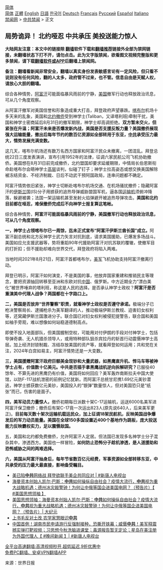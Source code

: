  <!-- 面包屑导航 --> <div class="breadcrumb"><!-- GTranslate: https://gtranslate.io/ -->  <div class="switcher notranslate">  <div class="selected">  <a href="#" onclick="return false;"> 简体</a>  </div>  <div class="option">  <a href="https://www.bannedbook.org" onclick="doGTranslate('zh-CN|zh-CN');jQuery('div.switcher div.selected a').html(jQuery(this).html());return false;" title="简体中文" class="nturl selected"> 简体</a>  <a href="https://www.bannedbook.org/zh-tw/" onclick="doGTranslate('zh-CN|zh-TW');jQuery('div.switcher div.selected a').html(jQuery(this).html());return false;" title="繁體中文" class="nturl"> 正體</a>  <a href="https://www.bannedbook.org/en/" onclick="doGTranslate('zh-CN|en');jQuery('div.switcher div.selected a').html(jQuery(this).html());return false;" title="English" class="nturl"> English</a>  <a href="https://www.bannedbook.org/ja/" onclick="doGTranslate('zh-CN|ja');jQuery('div.switcher div.selected a').html(jQuery(this).html());return false;" title="日本語" class="nturl"> 日語</a>  <a href="https://www.bannedbook.org/ko/" onclick="doGTranslate('zh-CN|ko');jQuery('div.switcher div.selected a').html(jQuery(this).html());return false;" title="한국어" class="nturl"> 한국어</a>  <a href="https://www.bannedbook.org/de/" onclick="doGTranslate('zh-CN|de');jQuery('div.switcher div.selected a').html(jQuery(this).html());return false;" title="Deutsch" class="nturl"> Deutsch</a>  <a href="https://www.bannedbook.org/fr/" onclick="doGTranslate('zh-CN|fr');jQuery('div.switcher div.selected a').html(jQuery(this).html());return false;" title="Français" class="nturl"> Français</a>  <a href="https://www.bannedbook.org/ru/" onclick="doGTranslate('zh-CN|ru');jQuery('div.switcher div.selected a').html(jQuery(this).html());return false;" title="Русский" class="nturl"> Русский</a>  <a href="https://www.bannedbook.org/es/" onclick="doGTranslate('zh-CN|es');jQuery('div.switcher div.selected a').html(jQuery(this).html());return false;" title="Español" class="nturl"> Español</a>  <a href="https://www.bannedbook.org/it/" onclick="doGTranslate('zh-CN|it');jQuery('div.switcher div.selected a').html(jQuery(this).html());return false;" title="Italiano" class="nturl"> Italiano</a>  </div>  </div>      <div class='breadcrumb-sub'><!-- Breadcrumb NavXT 6.3.0 --> <a href="https://www.bannedbook.org/" class="home">禁闻网</a> &gt; <a href="https://www.bannedbook.org/bnews/cbnews/" class="category">中共禁闻</a> &gt; 正文</div></div><h2>局势诡异！ 北约哑忍 中共承压 美投送能力惊人</h2> <p class="notice"><b>大陆网友注意：本文中的链接除 <a href="https://github.com/bannedbook/fanqiang" >翻墙</a>软件下载和<a href="https://github.com/killgcd/justmysocks/blob/master/README.md">翻墙推荐</a>链接外全部为禁网链接，未翻墙状态下打不开，请勿点击。此为文字版禁闻，欲看图文视频完整版和更多禁闻，请下载<a href="https://github.com/bannedbook/fanqiang">翻墙软件或APP</a>后翻墙上禁闻网。</p><p>备注：翻墙看新闻非常安全，翻墙以真实身份发表敏感言论有一定风险，但只看不说则没有任何风险，翻的人太多，政府管不过来，也不管。信息自由是天赋人权，请放心大胆的翻墙。</b></p>  <div class="entry"> <p id="summary">综合各种情势，<a href="https://www.bannedbook.org/bnews/tag/%e9%98%bf%e5%af%8c%e6%b1%97/" class="st_tag internal_tag" rel="tag" title="标签 阿富汗 下的日志">阿富汗</a>可能面临暴风雨前的宁静，<a href="https://www.bannedbook.org/bnews/tag/%e7%be%8e%e5%9b%bd/" class="st_tag internal_tag" rel="tag" title="标签 美国 下的日志">美国</a>撤军行动也释放政治讯息，可从几个角度观察。</p> <p>从阿富汗撤军对美国信誉和形象造成重大打击，拜登政府声望暴跌。<a href="https://www.bannedbook.org/bnews/tag/%E5%96%80%E5%B8%83%E5%B0%94/" class="st_tag internal_tag" rel="tag" title="标签 喀布尔 下的日志">喀布尔</a>机场十多天来的乱象，美国和<a href="https://www.bannedbook.org/bnews/tag/%e5%8c%97%e7%ba%a6/" class="st_tag internal_tag" rel="tag" title="标签 北约 下的日志">北约</a><a href="https://www.bannedbook.org/bnews/tag/%E6%92%A4%E4%BE%A8/" class="st_tag internal_tag" rel="tag" title="标签 撤侨 下的日志">撤侨</a>受到神学士(Taliban，又译塔利班)牵制干扰，美国和神学士密商延后8月31日的撤军期限，神学士却高调拒绝。<strong>双方暂未交火，但紧张在升温；阿富汗未来是否爆发新内战，美国是否支援反叛力量？美国撤侨展现强大运输能量，撤出后每年节约的数百亿资源如全部转用于东亚，<a href="https://www.bannedbook.org/bnews/tag/%e4%b8%ad%e5%85%b1/" class="st_tag internal_tag" rel="tag" title="标签 中共 下的日志">中共</a>承受压力最大，情势发展充满变数。</strong></p> <p>这几天，喀布尔机场还有数万名西方国家和阿富汗民众未撤离，一团混乱。拜登总统22日三度发表演讲，宣布引用1952年的法律，征调六家民航公司飞机协助撤侨。美国想在8月31日前完成撤侨，北约盟国却要求延缓期限，中情局长伯恩斯衔命赴喀布尔会晤神学士<span class='wp_keywordlink_affiliate'><a href="https://www.bannedbook.org/bnews/ccpdope/" title="中共高层内幕" target="_blank">高层</a></span>谈判，似碰了钉子；神学士拉高姿态或想交换美国解除被冻结资金、不经济制裁、日后不动武干预阿国政局，连串问题都不确定。</p> <p>阿富汗情势依旧紧张，神学士切断赴喀布尔机场交通、在机场骚扰撤侨；隐藏阿富汗的<a href="https://www.bannedbook.org/bnews/tag/%e4%bc%8a%e6%96%af%e5%85%b0/" class="st_tag internal_tag" rel="tag" title="标签 伊斯兰 下的日志">伊斯兰</a>国(IS)分子用掳获的追热导弹威胁盟国军机，逼各国<a href="https://www.bannedbook.org/bnews/tag/%e8%bf%90%e8%be%93%e6%9c%ba/" class="st_tag internal_tag" rel="tag" title="标签 运输机 下的日志">运输机</a>须俯冲降落，躲避被袭；法国一架运输机甚至发射火焰弹避开被追热导弹攻击。<strong>美国和北约目前都在哑忍，难保撤侨完成后不向神学士报复算这笔帐。</strong></p>  <p>综合各种情势，<strong>阿富汗可能面临暴风雨前的宁静，美国撤军行动也释放政治讯息，可从几个角度观察。</strong></p> <p><strong>一，神学士占领喀布尔已一周馀，迄未正式宣布“阿富汗伊斯兰酋长国”成立。</strong>阿富汗副总统和北方反神学士武力矢言对抗到底，请求美国援助，已爆发多场战斗。美国如应允支援武器等，势将重蹈90年代援助阿富汗对抗苏联的覆辙，使撤军目的打折扣；但不援助却难向世界交代，拜登政府将陷入两难。</p> <p>当地时间2021年8月21日，阿富汗首都喀布尔，<a href="https://www.bannedbook.org/bnews/tag/%e7%be%8e%e5%86%9b/" class="st_tag internal_tag" rel="tag" title="标签 美军 下的日志">美军</a>飞机协助支持阿富汗撤离行动。</p> <p>拜登已明示，阿富汗如何演变，不是美国的事，他放弃国家重建和推销民主等理念，要把资源抽回转移至亚洲和东欧对抗<span class='wp_keywordlink_affiliate'><a href="https://www.bannedbook.org/" title="中国" target="_blank">中国</a></span>、俄罗斯。中方近期全力“漂白美化”被世界唾弃的塔利班，称这是人民的选择。是否承认神学士政权？<strong>阿富汗是否重演美中代理人战争？两国都在十字路口上。</strong></p>  <p><strong>二，美国是否放弃“世界警察”职责，就看神学士政权是否遵守承诺。</strong>极端分子已枪决警察局长、逮捕枪杀为美军翻译的人，推动极端伊斯兰教规、迫害妇女权利等，还窝藏伊斯兰国激进分子。联合国已对妇女权利被侵犯提警告，联合国和美国如袖手旁观，难以想像如何站稳道德制高点。</p> <p>即使不投入地面部队，但美国握制空权，可能用对付伊朗的手段对付神学士，包括导弹奇袭、无人机猎杀领导人，或用特种部队狙杀宾拉丹的斩首行动震慑神学士高层。加上经济封锁制裁、冻结存放美国的资产等，就看拜登如何运用；共和党在关注，2024年白宫如易主，阿富汗情势还是一大变数。</p> <p><strong>三，美国援赠阿富汗政府巨额美金现钞和大量武器，如黑鹰直升机、悍马车等被神学士占有，价值数十亿美元。中共是否插手拿黑鹰战机逆向拆解研究？</strong>已服役40馀年、不算先进的黑鹰仍有价值，美国将如何回应？美军轰炸南斯拉夫中国大使馆，以防F-117战机泄密的前例记忆犹新。而阿富汗总统甘尼携1.69亿元美钞潜逃，神学士掳获数亿元美钞，美国投入的“银弹”数量惊人，但对美国恐只是“纸张”而已，伤害的是面子。</p> <p><strong>四，美军动员力量惊人，</strong>撤侨初期每日派数十架C-17运输机，运送6000名美军进阿富汗保卫撤侨；撤侨后有架C-17竟一次运出823人(原先说640人，后来美军更正)。<strong>目前每天数十架次运输机载运民众，加上征调18架民航机，反映美国战争爆发后的军力动员能量。美国在全球150多国设置近400个基地作为跳板，庞大投送能力反映霸权实力，足以震慑敌国。</strong></p>  <p>五，美国和北约都免费撤侨，允许阿富汗人定居。但法国已发现多名神学士分子混杂其中，渗透西方。美国也一样冒险，<strong>如何防止恐怖分子趁机渗透，是人道援助和恐怖威胁之间的两难选择。</strong></p> <p><strong>六，美国从阿富汗抽身后，每年节省数百亿元经费，军事资源如全部转移东亚，中共承受的压力最大最直接，影响备受瞩目。</strong></p> <ul class='op-related-articles' title='相关阅读'> <li><a href='https://www.bannedbook.org/bnews/bannedvideo/20210826/1613488.html' target='_blank'>美已陷<b>中共</b>网络战 拜登欲联手美企共同应对 | #新唐人电视台</a></li> <li><a href='https://www.bannedbook.org/bnews/bannedvideo/20210826/1613469.html' target='_blank'>海曼资本创始人凯尔·巴斯：<b>中共</b>如何操纵自由社会？疫情大流行，<b>中共</b>视为重大战略机遇；德州冰灾敲警钟！为何让中俄等国企进美国电网？（预告片）【 #美国思想领袖 】</a></li> <li><a href='https://www.bannedbook.org/bnews/cbnews/20210826/1613468.html' target='_blank'>美国思想领袖：海曼资本创始人凯尔·巴斯：<b>中共</b>如何操纵自由社会？疫情大流行，<b>中共</b>视为重大战略机遇；德州冰灾敲警钟！为何让中俄等国企进美国电网？（预告片）| 大纪元</a></li> <li><a href='https://www.bannedbook.org/bnews/lishi/20210826/1613466.html' target='_blank'>上书毛反对土改 农学家慧眼识<b>中共</b></a></li> <li><a href='https://www.bannedbook.org/bnews/bannedvideo/20210826/1613460.html' target='_blank'>中国首例！湖南市民申请游行反强制接种，恐撕开铁幕；威慑<b>中共</b>！美军释震撼实弹打靶视频；习思想今秋洗脑进课堂；毒源报告暂无定论；星岛在美注册为外国代理人【 #晚间新闻 】| #新唐人电视台</a></li> </ul> <p class="texttj"> <a href="https://github.com/bannedbook/fanqiang/wiki/V2ray%E6%9C%BA%E5%9C%BA" target="_blank">全平台高速翻墙:高清视频秒开,超低延迟,9折优惠中</a><br/> <a href="https://github.com/bannedbook/fanqiang/wiki/%E7%A6%81%E9%97%BB%E7%BD%91%E5%AE%89%E5%8D%93%E7%BF%BB%E5%A2%99%E6%96%B0%E9%97%BBAPP" target="_blank">免费PC翻墙、安卓VPN翻墙APP</a></p><p> 来源：世界日报 </p> <a name='sharetosocial'></a>  <div style="margin-bottom:5px;padding-bottom:5px;clear:both"> <div id="archive-pix-1" class="banner-ads"> <!-- AuctionX Display platform tag START --> <div id="26318x728x90x621x_ADSLOT2" clicktrack="%%CLICK_URL_ESC%%"></div> <!-- AuctionX Display platform tag END --> </div> <div id="archive-pix-2" class="banner-ads"> <!-- AuctionX Display platform tag START --> <div id="26315x300x250x621x_ADSLOT2" clicktrack="%%CLICK_URL_ESC%%"></div> <!-- AuctionX Display platform tag END --> </div> </div>  <div id="archive-pix-1" class="banner-ads"> <!-- AuctionX Display platform tag START --> <div id="26318x728x90x621x_ADSLOT3" clicktrack="%%CLICK_URL_ESC%%"></div> <!-- AuctionX Display platform tag END --> </div> </div><!--END ENTRY--> 